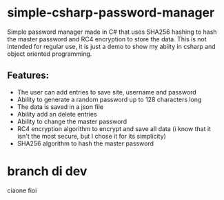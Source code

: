 # simple-csharp-password-manager
Simple password manager made in C# that uses SHA256 hashing to hash the master password and RC4 encryption to store the data. 
This is not intended for regular use, it is just a demo to show my abiity in csharp and object oriented programming.

## Features:
* The user can add entries to save site, username and password
* Ability to generate a random password up to 128 characters long
* The data is saved in a json file
* Ability add an delete entries
* Ability to change the master password
* RC4 encryption algorithm to encrypt and save all data (i know that it isn't the most secure, but I chose it for its simplicity)
* SHA256 algorithm to hash the master password


# branch di dev
ciaone fioi